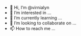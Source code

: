 - 👋 Hi, I’m @virnialyn
- 👀 I’m interested in ...
- 🌱 I’m currently learning ...
- 💞️ I’m looking to collaborate on ...
- 📫 How to reach me ...

<!---
virnialyn/virnialyn is a ✨ special ✨ repository because its `README.md` (this file) appears on your GitHub profile.
You can click the Preview link to take a look at your changes.
--->
